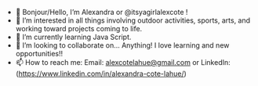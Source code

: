 - 👋 Bonjour/Hello, I’m Alexandra or @itsyagirlalexcote !
- 👀 I’m interested in all things involving outdoor activities, sports, arts, and working toward projects coming to life. 
- 🌱 I’m currently learning Java Script.
- 💞️ I’m looking to collaborate on... Anything! I love learning and new opportunities!!
- 📫 How to reach me: Email: alexcotelahue@gmail.com or LinkedIn: (https://www.linkedin.com/in/alexandra-cote-lahue/) 

<!---
itsyagirlalexcote/itsyagirlalexcote is a ✨ special ✨ repository because its `README.md` (this file) appears on your GitHub profile.
You can click the Preview link to take a look at your changes.
--->
